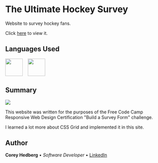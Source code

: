 # The Ultimate Hockey Survey

Website to survey hockey fans.

Click [here](https://coreyhedberg.github.io/ultimate_hockey_survey/) to view it.

## Languages Used

<image src="media/html.svg" width="55">&nbsp; &nbsp; <image src="media/css.svg" width="55">

## Summary

<image src="media/readme_screenshot.png">

This website was written for the purposes of the Free Code Camp Responsive Web Design Certification "Build a Survey Form" challenge.

I learned a lot more about CSS Grid and implemented it in this site.

## Author

**Corey Hedberg** &bull; _Software Developer_ &bull; [LinkedIn](https://www.linkedin.com/in/coreyhedberg/)
